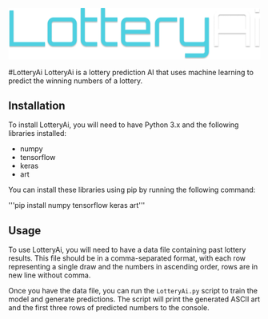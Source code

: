 <p align="center">
  <img src="https://github.com/CorvusCodex/LotteryAi/blob/main/LotteryAi.png?raw=true">
</p>
#LotteryAi
LotteryAi is a lottery prediction AI that uses machine learning to predict the winning numbers of a lottery.

## Installation

To install LotteryAi, you will need to have Python 3.x and the following libraries installed:
- numpy
- tensorflow
- keras
- art

You can install these libraries using pip by running the following command:

'''pip install numpy tensorflow keras art'''

## Usage

To use LotteryAi, you will need to have a data file containing past lottery results. This file should be in a comma-separated format, with each row representing a single draw and the numbers in ascending order, rows are in new line without comma.

Once you have the data file, you can run the `LotteryAi.py` script to train the model and generate predictions. The script will print the generated ASCII art and the first three rows of predicted numbers to the console.
